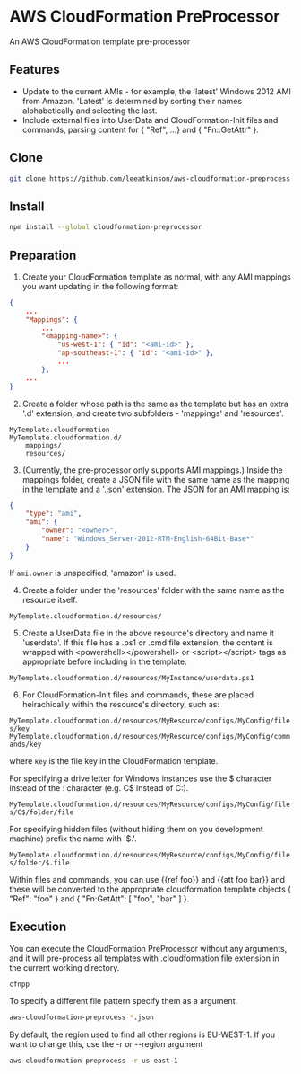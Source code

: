 AWS CloudFormation PreProcessor
===============================

An AWS CloudFormation template pre-processor

Features
--------
* Update to the current AMIs - for example, the 'latest' Windows 2012 AMI from Amazon. 'Latest' is determined by sorting their names alphabetically and selecting the last.
* Include external files into UserData and CloudFormation-Init files and commands, parsing content for { "Ref", ...} and { "Fn::GetAttr" }.

Clone
-----
```bash
git clone https://github.com/leeatkinson/aws-cloudformation-preprocess.git
```

Install
-------
```bash
npm install --global cloudformation-preprocessor
```

Preparation
-----------

1) Create your CloudFormation template as normal, with any AMI mappings you want updating in the following format:

```json
{
    ...
    "Mappings": {
        ...
        "<mapping-name>": {
            "us-west-1": { "id": "<ami-id>" },
            "ap-southeast-1": { "id": "<ami-id>" },
            ...
        },
    ...
}
```

2) Create a folder whose path is the same as the template but has an extra '.d' extension, and create two subfolders - 'mappings' and 'resources'. 

```
MyTemplate.cloudformation
MyTemplate.cloudformation.d/
    mappings/
    resources/
```
3) (Currently, the pre-processor only supports AMI mappings.) Inside the mappings folder, create a JSON file with the same name as the mapping in the template and a '.json' extension. The JSON for an AMI mapping is:

```json
{
    "type": "ami",
    "ami": {
        "owner": "<owner>",
        "name": "Windows_Server-2012-RTM-English-64Bit-Base*"
    }
}
```

If `ami.owner` is unspecified, 'amazon' is used.

4) Create a folder under the 'resources' folder with the same name as the resource itself.

`MyTemplate.cloudformation.d/resources/`

5) Create a UserData file in the above resource's directory and name it 'userdata'. If this file has a .ps1 or .cmd file extension, the content is wrapped with &lt;powershell&gt;&lt;/powershell&gt; or &lt;script&gt;&lt;/script&gt; tags as appropriate before including in the template.

`MyTemplate.cloudformation.d/resources/MyInstance/userdata.ps1`

6) For CloudFormation-Init files and commands, these are placed heirachically within the resource's directory, such as:

`MyTemplate.cloudformation.d/resources/MyResource/configs/MyConfig/files/key`
`MyTemplate.cloudformation.d/resources/MyResource/configs/MyConfig/commands/key`

where `key` is the file key in the CloudFormation template.

For specifying a drive letter for Windows instances use the $ character instead of the : character (e.g. C$ instead of C:).

`MyTemplate.cloudformation.d/resources/MyResource/configs/MyConfig/files/C$/folder/file`

For specifying hidden files (without hiding them on you development machine) prefix the name with '$.'.

`MyTemplate.cloudformation.d/resources/MyResource/configs/MyConfig/files/folder/$.file`

Within files and commands, you can use {{ref foo}} and {{att foo bar}} and these will be converted to the appropriate cloudformation template objects { "Ref": "foo" } and { "Fn:GetAtt": [ "foo", "bar" ] }.

Execution
---------

You can execute the CloudFormation PreProcessor without any arguments, and it will pre-process all templates with .cloudformation file extension in the current working directory.

```bash
cfnpp
```

To specify a different file pattern specify them as a argument.

```bash
aws-cloudformation-preprocess *.json
```

By default, the region used to find all other regions is EU-WEST-1. If you want to change this, use the -r or --region argument

```bash
aws-cloudformation-preprocess -r us-east-1
```
